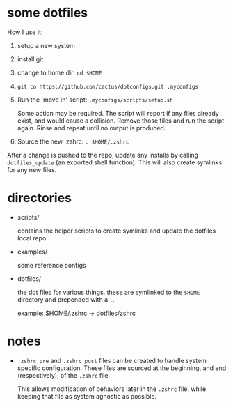 some dotfiles
=============

How I use it:

1. setup a new system

2. install git

3. change to home dir: `cd $HOME`

4.  `git co https://github.com/cactus/dotconfigs.git .myconfigs`

5.  Run the 'move in' script: `.myconfigs/scripts/setup.sh`
    
    Some action may be required. The script will report if any files already
    exist, and would cause a collision. Remove those files and run the script
    again. Rinse and repeat until no output is produced.

6. Source the new .zshrc: `. $HOME/.zshrc`

After a change is pushed to the repo, update any installs by calling
`dotfiles_update` (an exported shell function). This will also create symlinks
for any new files.


directories
===========

-   scripts/
    
    contains the helper scripts to create symlinks and update the dotfiles
    local repo

-   examples/
    
    some reference configs

-   dotfiles/
    
    the dot files for various things. these are symlinked to the `$HOME`
    directory and prepended with a `.`.

    example: $HOME/.zshrc -> dotfiles/zshrc


notes
=====

-   `.zshrc_pre` and `.zshrc_post` files can be created to handle system 
    specific configuration. These files are sourced at the beginning, and end 
    (respectively), of the `.zshrc` file.

    This allows modification of behaviors later in the `.zshrc` file, while
    keeping that file as system agnostic as possible.
